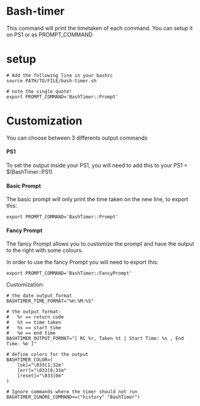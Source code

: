 # Bash-timer

This command will print the timetaken of each command.
You can setup it on PS1 or as PROMPT_COMMAND

# setup
```
# Add the following line in your bashrc
source PATH/TO/FILE/bash-timer.sh

# note the single quote!
export PROMPT_COMMAND='BashTimer::Prompt'
```

# Customization
You can choose between 3 differents output commands
#### PS1
To set the output inside your PS1, you will need to add this to your PS1 = $(BashTimer::PS1)

#### Basic Prompt
The basic prompt will only print the time taken on the new line, to export this:
```
export PROMPT_COMMAND='BashTimer::Prompt'
```

#### Fancy Prompt
The fancy Prompt allows you to customize the prompt and have the output to the right with some colours.

In order to use the fancy Prompt you will need to export this:
```
export PROMPT_COMMAND='BashTimer::FancyPrompt'
```

Customization:
```
# the date output format
BASHTIMER_TIME_FORMAT="%H:%M:%S"

# the output format: 
#   %r == return code 
#   %t == time taken
#   %s == start time
#   %e == end time
BASHTIMER_OUTPUT_FORMAT="[ RC %r, Taken %t | Start Time: %s , End Time: %e ]"

# define colors for the output
BASHTIMER_COLOR=(
    [ok]="\033[1;32m"
    [err]="\033[0;31m"
    [reset]="\033[0m"
)

# Ignore commands where the timer should not run
BASHTIMER_IGNORE_COMMAND+=("history" "BashTimer") 
```
